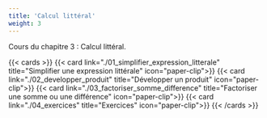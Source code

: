 ```yaml
---
title: 'Calcul littéral'
weight: 3
---
```

Cours du chapitre 3 : Calcul littéral.

{{< cards >}}
  {{< card link="./01_simplifier_expression_litterale" title="Simplifier une expression littérale" icon="paper-clip">}}
  {{< card link="./02_developper_produit" title="Développer un produit" icon="paper-clip">}}
  {{< card link="./03_factoriser_somme_difference" title="Factoriser une somme ou une différence" icon="paper-clip">}}
  {{< card link="./04_exercices" title="Exercices" icon="paper-clip">}}
{{< /cards >}}
